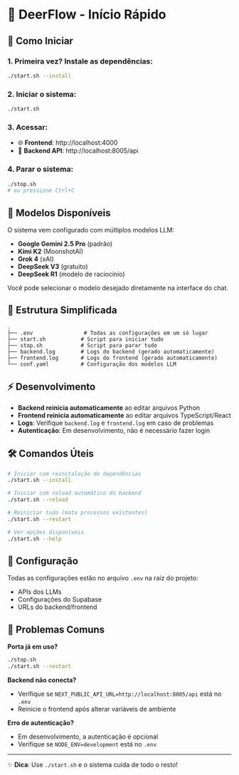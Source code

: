 # 🦌 DeerFlow - Início Rápido

## 🚀 Como Iniciar

### 1. Primeira vez? Instale as dependências:
```bash
./start.sh --install
```

### 2. Iniciar o sistema:
```bash
./start.sh
```

### 3. Acessar:
- 🌐 **Frontend**: http://localhost:4000
- 🔧 **Backend API**: http://localhost:8005/api

### 4. Parar o sistema:
```bash
./stop.sh
# ou pressione Ctrl+C
```

## 🎯 Modelos Disponíveis

O sistema vem configurado com múltiplos modelos LLM:

- **Google Gemini 2.5 Pro** (padrão)
- **Kimi K2** (MoonshotAI)
- **Grok 4** (xAI)
- **DeepSeek V3** (gratuito)
- **DeepSeek R1** (modelo de raciocínio)

Você pode selecionar o modelo desejado diretamente na interface do chat.

## 📁 Estrutura Simplificada

```
.
├── .env                # Todas as configurações em um só lugar
├── start.sh           # Script para iniciar tudo
├── stop.sh            # Script para parar tudo
├── backend.log        # Logs do backend (gerado automaticamente)
├── frontend.log       # Logs do frontend (gerado automaticamente)
└── conf.yaml          # Configuração dos modelos LLM
```

## ⚡ Desenvolvimento

- **Backend reinicia automaticamente** ao editar arquivos Python
- **Frontend reinicia automaticamente** ao editar arquivos TypeScript/React
- **Logs**: Verifique `backend.log` e `frontend.log` em caso de problemas
- **Autenticação**: Em desenvolvimento, não é necessário fazer login

## 🛠️ Comandos Úteis

```bash
# Iniciar com reinstalação de dependências
./start.sh --install

# Iniciar com reload automático do backend
./start.sh --reload

# Reiniciar tudo (mata processos existentes)
./start.sh --restart

# Ver opções disponíveis
./start.sh --help
```

## 📝 Configuração

Todas as configurações estão no arquivo `.env` na raiz do projeto:
- APIs dos LLMs
- Configurações do Supabase
- URLs do backend/frontend

## 🚨 Problemas Comuns

**Porta já em uso?**
```bash
./stop.sh
./start.sh --restart
```

**Backend não conecta?**
- Verifique se `NEXT_PUBLIC_API_URL=http://localhost:8005/api` está no `.env`
- Reinicie o frontend após alterar variáveis de ambiente

**Erro de autenticação?**
- Em desenvolvimento, a autenticação é opcional
- Verifique se `NODE_ENV=development` está no `.env`

---
✨ **Dica**: Use `./start.sh` e o sistema cuida de todo o resto!